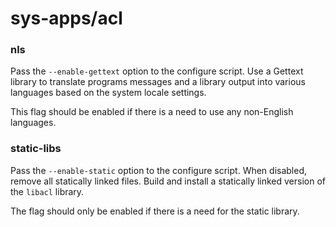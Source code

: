 # sys-apps/acl

### nls
Pass the `--enable-gettext` option to the configure script. Use a Gettext library to translate programs messages and a library output into various languages based on the system locale settings.

This flag should be enabled if there is a need to use any non-English languages.

### static-libs
Pass the `--enable-static` option to the configure script. When disabled, remove all statically linked files. Build and install a statically linked version of the `libacl` library.

The flag should only be enabled if there is a need for the static library.
